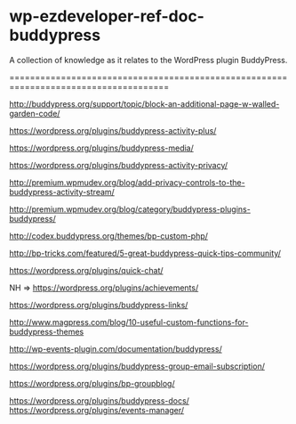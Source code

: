 wp-ezdeveloper-ref-doc-buddypress
=================================

A collection of knowledge as it relates to the WordPress plugin BuddyPress.

=====================================================================================

http://buddypress.org/support/topic/block-an-additional-page-w-walled-garden-code/

https://wordpress.org/plugins/buddypress-activity-plus/

https://wordpress.org/plugins/buddypress-media/

https://wordpress.org/plugins/buddypress-activity-privacy/

http://premium.wpmudev.org/blog/add-privacy-controls-to-the-buddypress-activity-stream/

http://premium.wpmudev.org/blog/category/buddypress-plugins-buddypress/

http://codex.buddypress.org/themes/bp-custom-php/

http://bp-tricks.com/featured/5-great-buddypress-quick-tips-community/

https://wordpress.org/plugins/quick-chat/

NH => https://wordpress.org/plugins/achievements/

https://wordpress.org/plugins/buddypress-links/

http://www.magpress.com/blog/10-useful-custom-functions-for-buddypress-themes

http://wp-events-plugin.com/documentation/buddypress/

https://wordpress.org/plugins/buddypress-group-email-subscription/

https://wordpress.org/plugins/bp-groupblog/

https://wordpress.org/plugins/buddypress-docs/
https://wordpress.org/plugins/events-manager/
